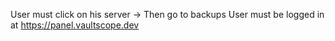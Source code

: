 User must click on his server -> Then go to backups
User must be logged in at https://panel.vaultscope.dev